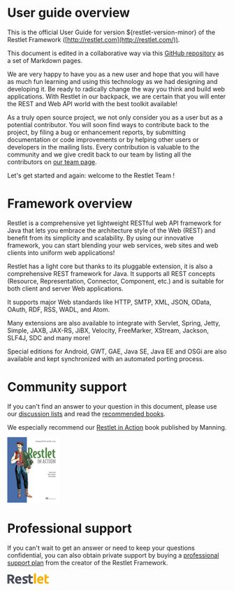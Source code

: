 # User guide overview

This is the official User Guide for version ${restlet-version-minor} of the Restlet Framework
([http://restlet.com](http://restlet.com/)).

This document is edited in a collaborative way via this
[GitHub repository](https://github.com/restlet/restlet-sites/tree/master/modules/com.restlet/tech-doc/restlet-framework/guide/${restlet-version-minor})
as a set of Markdown pages.

We are very happy to have you as a new user and hope that you will have
as much fun learning and using this technology as we had designing and
developing it. Be ready to radically change the way you think and build
web applications. With Restlet in our backpack, we are certain that you
will enter the REST and Web API world with the best toolkit available!

As a truly open source project, we not only consider you as a user but
as a potential contributor. You will soon find ways to contribute back
to the project, by filing a bug or enhancement reports, by submitting
documentation or code improvements or by helping other users or
developers in the mailing lists. Every contribution is valuable to the
community and we give credit back to our team by listing all the
contributors on [our team page](/company/#meetup).

Let's get started and again: welcome to the Restlet Team !

# Framework overview

Restlet is a comprehensive yet lightweight RESTful web API framework for
Java that lets you embrace the architecture style of the Web (REST) and
benefit from its simplicity and scalability. By using our
innovative framework, you can start blending your web services, web
sites and web clients into uniform web applications!

Restlet has a light core but thanks to its pluggable extension, it is
also a comprehensive REST framework for Java. It supports all REST
concepts (Resource, Representation, Connector, Component, etc.) and is
suitable for both client and server Web applications.

It supports major Web standards like HTTP, SMTP, XML, JSON, OData, OAuth,
RDF, RSS, WADL, and Atom.

Many extensions are also available to integrate
with Servlet, Spring, Jetty, Simple, JAXB, JAX-RS, JiBX, Velocity,
FreeMarker, XStream, Jackson, SLF4J, SDC and many more!

Special editions for Android, GWT, GAE, Java SE, Java EE and OSGi are also
available and kept synchronized with an automated porting process.

# Community support

If you can't find an answer to your question in this document, please
use our [discussion lists](http://restlet.com/participate/)
and read the [recommended books](http://restlet.com/learn/books).

We especially recommend our [Restlet in Action](http://www.amazon.com/gp/product/193518234X/ref=as_li_tf_tl?ie=UTF8&camp=1789&creative=9325&creativeASIN=193518234X&linkCode=as2&tag=restlet-20)
book published by Manning.

![](images/restlet-in-action.png)

# Professional support

If you can't wait to get an answer or need to keep your questions confidential,
you can also obtain private support by buying a [professional support plan](http://restlet.com/participate/contribute)
from the creator of the Restlet Framework.

![](images/logo-restlet.png)
